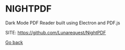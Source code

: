 # NIGHTPDF
 
 Dark Mode PDF Reader built using Electron and PDF.js
 
 SITE: https://github.com/Lunarequest/NightPDF

 [Go back](https://portable-linux-apps.github.io/apps.html)
